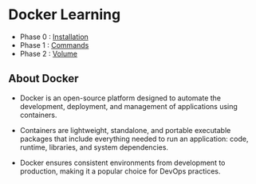 # Docker Learning
* Phase 0 : [Installation](https://github.com/Swathi-Selvaraju/DEVOPS_Training_Notes/blob/main/DOCKER/Docker%20Installation.md)
* Phase 1 : [Commands](https://github.com/Swathi-Selvaraju/DEVOPS_Training_Notes/blob/main/DOCKER/docker%20commands.md)
* Phase 2 : [Volume](https://github.com/Swathi-Selvaraju/DEVOPS_Training_Notes/blob/main/DOCKER/Docker%20Volume.md)
  
## About Docker
- Docker is an open-source platform designed to automate the development, deployment, and management of applications using containers.  

- Containers are lightweight, standalone, and portable executable packages that include everything needed to run an application: code, runtime, libraries, and system dependencies.

- Docker ensures consistent environments from development to production, making it a popular choice for DevOps practices.
